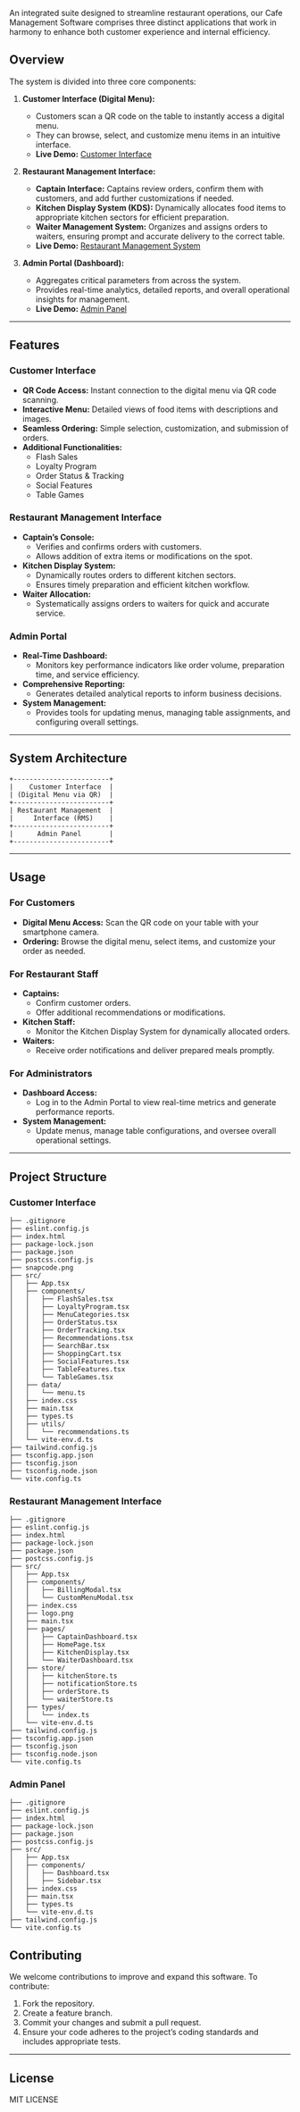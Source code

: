 An integrated suite designed to streamline restaurant operations, our Cafe Management Software comprises three distinct applications that work in harmony to enhance both customer experience and internal efficiency.

## Overview

The system is divided into three core components:

1. **Customer Interface (Digital Menu):**  
   - Customers scan a QR code on the table to instantly access a digital menu.  
   - They can browse, select, and customize menu items in an intuitive interface.  
   - **Live Demo:** [Customer Interface](https://over-powered-2-0.vercel.app/)

2. **Restaurant Management Interface:**  
   - **Captain Interface:** Captains review orders, confirm them with customers, and add further customizations if needed.  
   - **Kitchen Display System (KDS):** Dynamically allocates food items to appropriate kitchen sectors for efficient preparation.  
   - **Waiter Management System:** Organizes and assigns orders to waiters, ensuring prompt and accurate delivery to the correct table.  
   - **Live Demo:** [Restaurant Management System](https://rms-git-main-yadavsourabhghs-projects.vercel.app/)

3. **Admin Portal (Dashboard):**  
   - Aggregates critical parameters from across the system.  
   - Provides real-time analytics, detailed reports, and overall operational insights for management.  
   - **Live Demo:** [Admin Panel](https://hackx-op.vercel.app/)

---

## Features

### Customer Interface
- **QR Code Access:** Instant connection to the digital menu via QR code scanning.  
- **Interactive Menu:** Detailed views of food items with descriptions and images.  
- **Seamless Ordering:** Simple selection, customization, and submission of orders.  
- **Additional Functionalities:**  
  - Flash Sales  
  - Loyalty Program  
  - Order Status & Tracking  
  - Social Features  
  - Table Games  

### Restaurant Management Interface
- **Captain’s Console:**  
  - Verifies and confirms orders with customers.  
  - Allows addition of extra items or modifications on the spot.  
- **Kitchen Display System:**  
  - Dynamically routes orders to different kitchen sectors.  
  - Ensures timely preparation and efficient kitchen workflow.  
- **Waiter Allocation:**  
  - Systematically assigns orders to waiters for quick and accurate service.  

### Admin Portal
- **Real-Time Dashboard:**  
  - Monitors key performance indicators like order volume, preparation time, and service efficiency.  
- **Comprehensive Reporting:**  
  - Generates detailed analytical reports to inform business decisions.  
- **System Management:**  
  - Provides tools for updating menus, managing table assignments, and configuring overall settings.  

---

## System Architecture

```plaintext
+------------------------+
|    Customer Interface  |
| (Digital Menu via QR)  |
+------------------------+
| Restaurant Management  |
|     Interface (RMS)    |
+------------------------+
|      Admin Panel       |
+------------------------+
```

---

## Usage

### For Customers
- **Digital Menu Access:** Scan the QR code on your table with your smartphone camera.  
- **Ordering:** Browse the digital menu, select items, and customize your order as needed.  

### For Restaurant Staff
- **Captains:**  
  - Confirm customer orders.  
  - Offer additional recommendations or modifications.  
- **Kitchen Staff:**  
  - Monitor the Kitchen Display System for dynamically allocated orders.  
- **Waiters:**  
  - Receive order notifications and deliver prepared meals promptly.  

### For Administrators
- **Dashboard Access:**  
  - Log in to the Admin Portal to view real-time metrics and generate performance reports.  
- **System Management:**  
  - Update menus, manage table configurations, and oversee overall operational settings.  

---

## Project Structure

### **Customer Interface**
```
├── .gitignore
├── eslint.config.js
├── index.html
├── package-lock.json
├── package.json
├── postcss.config.js
├── snapcode.png
├── src/
│   ├── App.tsx
│   ├── components/
│   │   ├── FlashSales.tsx
│   │   ├── LoyaltyProgram.tsx
│   │   ├── MenuCategories.tsx
│   │   ├── OrderStatus.tsx
│   │   ├── OrderTracking.tsx
│   │   ├── Recommendations.tsx
│   │   ├── SearchBar.tsx
│   │   ├── ShoppingCart.tsx
│   │   ├── SocialFeatures.tsx
│   │   ├── TableFeatures.tsx
│   │   └── TableGames.tsx
│   ├── data/
│   │   └── menu.ts
│   ├── index.css
│   ├── main.tsx
│   ├── types.ts
│   ├── utils/
│   │   └── recommendations.ts
│   └── vite-env.d.ts
├── tailwind.config.js
├── tsconfig.app.json
├── tsconfig.json
├── tsconfig.node.json
└── vite.config.ts
```

### **Restaurant Management Interface**
```
├── .gitignore
├── eslint.config.js
├── index.html
├── package-lock.json
├── package.json
├── postcss.config.js
├── src/
│   ├── App.tsx
│   ├── components/
│   │   ├── BillingModal.tsx
│   │   └── CustomMenuModal.tsx
│   ├── index.css
│   ├── logo.png
│   ├── main.tsx
│   ├── pages/
│   │   ├── CaptainDashboard.tsx
│   │   ├── HomePage.tsx
│   │   ├── KitchenDisplay.tsx
│   │   └── WaiterDashboard.tsx
│   ├── store/
│   │   ├── kitchenStore.ts
│   │   ├── notificationStore.ts
│   │   ├── orderStore.ts
│   │   └── waiterStore.ts
│   ├── types/
│   │   └── index.ts
│   └── vite-env.d.ts
├── tailwind.config.js
├── tsconfig.app.json
├── tsconfig.json
├── tsconfig.node.json
└── vite.config.ts
```

### **Admin Panel**
```
├── .gitignore
├── eslint.config.js
├── index.html
├── package-lock.json
├── package.json
├── postcss.config.js
├── src/
│   ├── App.tsx
│   ├── components/
│   │   ├── Dashboard.tsx
│   │   ├── Sidebar.tsx
│   ├── index.css
│   ├── main.tsx
│   ├── types.ts
│   └── vite-env.d.ts
├── tailwind.config.js
└── vite.config.ts
```

## Contributing

We welcome contributions to improve and expand this software. To contribute:
1. Fork the repository.
2. Create a feature branch.
3. Commit your changes and submit a pull request.
4. Ensure your code adheres to the project’s coding standards and includes appropriate tests.

---

## License

MIT LICENSE

